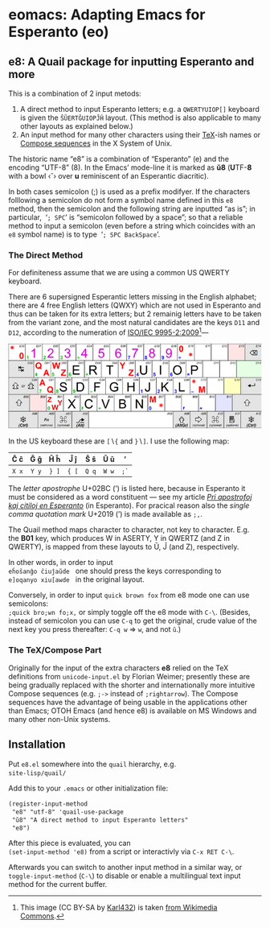 # eomacs: Adapting Emacs for Esperanto (eo)

##  e8: A Quail package for inputting Esperanto and more
This is a combination of 2 input metods:

1. A direct method to input Esperanto letters; e.g. a `QWERTYUIOP[]`
   keyboard is given the `ŜŬERTĜUIOPĴĤ` layout. (This method is also
   applicable to many other layouts as explained below.)
2. An input method for many other characters using their [TeX](https://en.wikipedia.org/wiki/TeX)-ish names
   or [Compose sequences](https://en.wikipedia.org/wiki/Compose_key) in the X System of Unix.

The historic name “e8” is a combination of “Esperanto” (e) and the encoding “UTF-8” (8).
In the Emacs’ mode-line it is marked as **ŭ8** (**U**TF-**8** with a bowl ‹˘›
over **u** reminiscent of an Esperantic diacritic).

In both cases semicolon (;) is used as a prefix modifyer. If the
characters folllowing a semicolon do not form a symbol name defined in
this `e8` method, then the semicolon and the following string are
inputted “as is”; in particular,  ‘`; SPC`’ is “semicolon followed by a
space”; so that a reliable method to input a semicolon (even before a
string which coincides with an ``e8`` symbol name) is to type  ‘`; SPC BackSpace`’.

### The Direct Method
For definiteness assume that we are using a common US QWERTY keyboard.

There are 6 supersigned Esperantic letters missing in the English
alphabet; there are 4 free English letters (QWXY) which are not used
in Esperanto and thus can be taken for its extra letters; but 2
remainig letters have to be taken from the variant zone, and the most
natural candidates are the keys `D11` and `D12`, according to the
numeration of [ISO/IEC 9995-2:2009](https://en.wikipedia.org/wiki/ISO/IEC_9995)[^1]—

![Standard Keyboard Alphanumeric Section](doc/Keyboard-alphanumeric-section-ISOIEC-9995-2-2009-with-amd1-2012.png)

In the US keyboard these are `[`∖`{` and `}`∖`]`. I use the following map:

| Ĉ ĉ | Ĝ ĝ | Ĥ ĥ | Ĵ ĵ | Ŝ ŝ | Ŭ ŭ | ʼ |
| :-: | :-: | :-: | :-: | :-: | :-: |:-:|  
| `X x` | `Y y` | `} ]` | `{ [` | `Q q` | `W w` | <code>;\`</code> |

The *letter apostrophe* U+02BC (ʼ) is listed here, because in Esperanto
it must be considered as a word constituent — see my article *[Pri
apostrofoj kaj citiloj en Esperanto](https://lingvakritiko.com/2024/04/01/pri-la-apostrofoj-kaj-citiloj-en-esperanto/)* (in Esperanto). For pracical
reason also the *single comma quotation mark* U+2019 (’) is made
available as `;,`.

The Quail method maps character to character, not key to character.
E.g. the **B01** key, which produces W in ASERTY, Y in QWERTZ (and Z in
QWERTY), is mapped from these layouts to Ŭ, Ĵ (and Z), respectively.

In other words, in order to input\
   `eĥoŝanĝo ĉiuĵaŭde`   one should press the keys corresponding to\
   `e]oqanyo xiu[awde`   in the original layout.

Conversely, in order to input `quick brown fox` from e8 mode one can use
semicolons:\
   `;quick bro;wn fo;x,`
or simply toggle off the e8 mode with ``C‑\``. (Besides, instead of
semicolon you can use `C‑q` to get the original, crude value of the next key
you press thereafter: `C‑q w` ⇒ `w`, and not `ŭ`.)

### The TeX/Compose Part

Originally for the input of the extra characters **e8** relied on the TeX
definitions from `unicode-input.el` by Florian Weimer; presently these
are being gradually replaced with the shorter and internationally more
intuitive Compose sequences (e.g. `;->` instead of `;rightarrow`). The
Compose sequences have the advantage of being usable in the
applications other than Emacs; OTOH Emacs (and hence e8) is available
on MS Windows and many other non-Unix systems.

## Installation

Put `e8.el` somewhere into the `quail` hierarchy, e.g.\
`site-lisp/quail/`

Add this to your `.emacs` or other initialization file:
```lang-lisp
(register-input-method
 "e8" "utf-8" 'quail-use-package
 "ŭ8" "A direct method to input Esperanto letters"
 "e8")
```
After this piece is evaluated, you can\
`(set-input-method 'e8)`
from a script or interactivly via `C-x RET C-\`.

Afterwards you can switch to another input method in a similar way, or
`toggle-input-method` (``C‑\``) to disable or enable a multilingual text input
method for the current buffer.



[^1]: This image (CC BY-SA by [Karl432](https://commons.wikimedia.org/wiki/User:Karl432)) is taken [from Wikimedia Commons](https://commons.wikimedia.org/wiki/File:Keyboard-alphanumeric-section-ISOIEC-9995-2-2009-with-amd1-2012.png).

